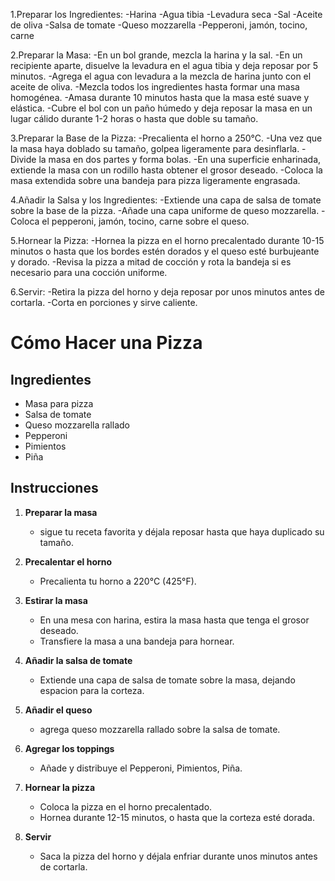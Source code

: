 1.Preparar los Ingredientes:
-Harina
-Agua tibia
-Levadura seca
-Sal
-Aceite de oliva
-Salsa de tomate
-Queso mozzarella
-Pepperoni, jamón, tocino, carne

2.Preparar la Masa:
-En un bol grande, mezcla la harina y la sal.
-En un recipiente aparte, disuelve la levadura en el agua tibia y deja reposar por 5 minutos.
-Agrega el agua con levadura a la mezcla de harina junto con el aceite de oliva.
-Mezcla todos los ingredientes hasta formar una masa homogénea.
-Amasa durante 10 minutos hasta que la masa esté suave y elástica.
-Cubre el bol con un paño húmedo y deja reposar la masa en un lugar cálido durante 1-2 horas o hasta que doble su tamaño.

3.Preparar la Base de la Pizza:
-Precalienta el horno a 250°C.
-Una vez que la masa haya doblado su tamaño, golpea ligeramente para desinflarla.
-Divide la masa en dos partes y forma bolas.
-En una superficie enharinada, extiende la masa con un rodillo hasta obtener el grosor deseado.
-Coloca la masa extendida sobre una bandeja para pizza ligeramente engrasada.

4.Añadir la Salsa y los Ingredientes:
-Extiende una capa de salsa de tomate sobre la base de la pizza.
-Añade una capa uniforme de queso mozzarella.
-Coloca el pepperoni, jamón, tocino, carne sobre el queso.

5.Hornear la Pizza:
-Hornea la pizza en el horno precalentado durante 10-15 minutos o hasta que los bordes estén dorados y el queso esté burbujeante y dorado.
-Revisa la pizza a mitad de cocción y rota la bandeja si es necesario para una cocción uniforme.

6.Servir:
-Retira la pizza del horno y deja reposar por unos minutos antes de cortarla.
-Corta en porciones y sirve caliente.
# Cómo Hacer una Pizza

## Ingredientes
- Masa para pizza
- Salsa de tomate
- Queso mozzarella rallado
- Pepperoni
- Pimientos
- Piña

## Instrucciones
1. **Preparar la masa**
   - sigue tu receta favorita y déjala reposar hasta que haya duplicado su tamaño.

2. **Precalentar el horno**
   - Precalienta tu horno a 220°C (425°F).

3. **Estirar la masa**
   - En una mesa con harina, estira la masa hasta que tenga el grosor deseado.
   - Transfiere la masa a una bandeja para hornear.

4. **Añadir la salsa de tomate**
   - Extiende una capa de salsa de tomate sobre la masa, dejando espacion para la corteza.

5. **Añadir el queso**
   - agrega queso mozzarella rallado sobre la salsa de tomate.

6. **Agregar los toppings**
   - Añade y distribuye el Pepperoni, Pimientos, Piña.

7. **Hornear la pizza**
   - Coloca la pizza en el horno precalentado.
   - Hornea durante 12-15 minutos, o hasta que la corteza esté dorada.

8. **Servir**
   - Saca la pizza del horno y déjala enfriar durante unos minutos antes de cortarla.

